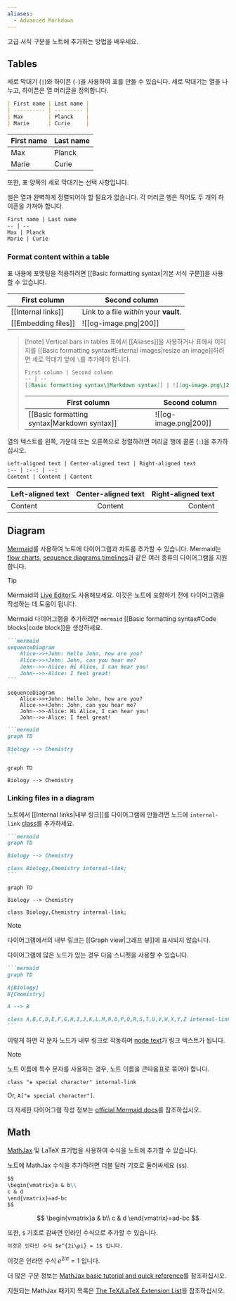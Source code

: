 ```yaml
---
aliases:
  - Advanced Markdown
---
```

고급 서식 구문을 노트에 추가하는 방법을 배우세요.

## Tables

세로 막대기 (`|`)와 하이픈 (`-`)을 사용하여 표를 만들 수 있습니다. 세로 막대기는 열을 나누고, 하이픈은 열 머리글을 정의합니다.

```md
| First name | Last name |
| ---------- | --------- |
| Max        | Planck    |
| Marie      | Curie     |
```

| First name | Last name |
| ---------- | --------- |
| Max        | Planck    |
| Marie      | Curie     |

또한, 표 양쪽의 세로 막대기는 선택 사항입니다.

셀은 열과 완벽하게 정렬되어야 할 필요가 없습니다. 각 머리글 행은 적어도 두 개의 하이픈을 가져야 합니다.

```md
First name | Last name
-- | --
Max | Planck
Marie | Curie
```

### Format content within a table

표 내용에 포맷팅을 적용하려면 [[Basic formatting syntax|기본 서식 구문]]을 사용할 수 있습니다.

First column | Second column
-- | --
[[Internal links]] | Link to a file _within_ your **vault**.
[[Embedding files]] | ![[og-image.png\|200]]

> [!note] Vertical bars in tables
> 표에서 [[Aliases]]을 사용하거나 표에서 이미지를 [[Basic formatting syntax#External images|resize an image]]하려면 세로 막대기 앞에 `\`를 추가해야 합니다.
>
> ```md
> First column | Second column
> -- | --
> [[Basic formatting syntax\|Markdown syntax]] | ![[og-image.png\|200]]
> ```
>
> First column | Second column
> -- | --
> [[Basic formatting syntax\|Markdown syntax]] | ![[og-image.png\|200]]

열의 텍스트를 왼쪽, 가운데 또는 오른쪽으로 정렬하려면 머리글 행에 콜론 (`:`)을 추가하십시오.

```md
Left-aligned text | Center-aligned text | Right-aligned text
:-- | :--: | --:
Content | Content | Content
```

Left-aligned text | Center-aligned text | Right-aligned text
:-- | :--: | --:
Content | Content | Content

## Diagram

[Mermaid](https://mermaid-js.github.io/)를 사용하여 노트에 다이어그램과 차트를 추가할 수 있습니다. Mermaid는 [flow charts](https://mermaid.js.org/syntax/flowchart.html), [sequence diagrams](https://mermaid.js.org/syntax/sequenceDiagram.html),[timelines](https://mermaid.js.org/syntax/timeline.html)과 같은 여러 종류의 다이어그램을 지원합니다.

> [!tip]
> Mermaid의 [Live Editor](https://mermaid-js.github.io/mermaid-live-editor)도 사용해보세요. 이것은 노트에 포함하기 전에 다이어그램을 작성하는 데 도움이 됩니다.

Mermaid 다이어그램을 추가하려면 `mermaid` [[Basic formatting syntax#Code blocks|code block]]을 생성하세요.

````md
```mermaid
sequenceDiagram
    Alice->>+John: Hello John, how are you?
    Alice->>+John: John, can you hear me?
    John-->>-Alice: Hi Alice, I can hear you!
    John-->>-Alice: I feel great!
```
````

```mermaid
sequenceDiagram
    Alice->>+John: Hello John, how are you?
    Alice->>+John: John, can you hear me?
    John-->>-Alice: Hi Alice, I can hear you!
    John-->>-Alice: I feel great!
```

````md
```mermaid
graph TD

Biology --> Chemistry
```
````

```mermaid
graph TD

Biology --> Chemistry
```

### Linking files in a diagram

노트에서 [[Internal links|내부 링크]]를 다이어그램에 만들려면 노드에 `internal-link` [class](https://mermaid.js.org/syntax/flowchart.html#classes)를 추가하세요.

````md
```mermaid
graph TD

Biology --> Chemistry

class Biology,Chemistry internal-link;
```
````

```mermaid
graph TD

Biology --> Chemistry

class Biology,Chemistry internal-link;
```

> [!note]
> 다이어그램에서의 내부 링크는 [[Graph view\|그래프 뷰]]에 표시되지 않습니다.

다이어그램에 많은 노드가 있는 경우 다음 스니펫을 사용할 수 있습니다.

````md
```mermaid
graph TD

A[Biology]
B[Chemistry]

A --> B

class A,B,C,D,E,F,G,H,I,J,K,L,M,N,O,P,Q,R,S,T,U,V,W,X,Y,Z internal-link;
```
````

이렇게 하면 각 문자 노드가 내부 링크로 작동하며 [node text](https://mermaid.js.org/syntax/flowchart.html#a-node-with-text)가 링크 텍스트가 됩니다.

> [!note]
> 노트 이름에 특수 문자를 사용하는 경우, 노트 이름을 큰따옴표로 묶어야 합니다.
>
> ```
> class "⨳ special character" internal-link
> ```
>
> Or, `A["⨳ special character"]`.

더 자세한 다이어그램 작성 정보는 [official Mermaid docs](https://mermaid.js.org/intro/)를 참조하십시오.

## Math

[MathJax](http://docs.mathjax.org/en/latest/basic/mathjax.html) 및 LaTeX 표기법을 사용하여 수식을 노트에 추가할 수 있습니다.

노트에 MathJax 수식을 추가하려면 더블 달러 기호로 둘러싸세요 (`$$`).

```md
$$
\begin{vmatrix}a & b\\
c & d
\end{vmatrix}=ad-bc
$$
```

$$
\begin{vmatrix}a & b\\
c & d
\end{vmatrix}=ad-bc
$$

또한, `$` 기호로 감싸면 인라인 수식으로 추가할 수 있습니다.

```md
이것은 인라인 수식 $e^{2i\pi} = 1$ 입니다.
```

이것은 인라인 수식 $e^{2i\pi} = 1$ 입니다.

더 많은 구문 정보는 [MathJax basic tutorial and quick reference](https://math.meta.stackexchange.com/questions/5020/mathjax-basic-tutorial-and-quick-reference)를 참조하십시오.

지원되는 MathJax 패키지 목록은 [The TeX/LaTeX Extension List](http://docs.mathjax.org/en/latest/input/tex/extensions/index.html)을 참조하십시오.

